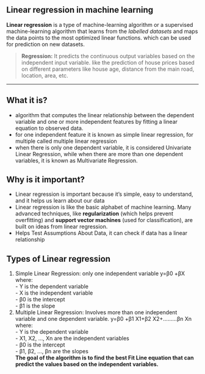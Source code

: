 ## Linear regression in machine learning

**Linear regression** is a type of machine-learning algorithm or 
a supervised machine-learning algorithm that learns from the *labelled datasets* 
and maps the data points to the most optimized linear functions. 
which can be used for prediction on new datasets. 

>**Regression:** It predicts the continuous output variables based on the independent input variable. like the prediction of house prices based on different parameters like house age, distance from the main road, location, area, etc.

---
## What it is?
 - algorithm that computes the linear relationship between the dependent variable and one or more independent features by fitting a linear equation to observed data.
 - for one independent feature it is known as simple linear regression, for multiple called multiple linear regression
 - when there is only one dependent variable, it is considered Univariate Linear Regression, while when there are more than one dependent variables, it is known as Multivariate Regression.
 

## Why is it important?
 - Linear regression is important because it’s simple, easy to understand, and it helps us learn about our data 
 - Linear regression is like the basic alphabet of machine learning. Many advanced techniques, like **regularization** (which helps prevent overfitting) and **support vector machines** (used for classification), are built on ideas from linear regression.
 - Helps Test Assumptions About Data, it can check if data has a linear relationship
 
## Types of Linear regression

 1. Simple Linear Regression: only one independent variable y=β0 +βX<br>
 	where:<br>
		- Y is the dependent variable<br>
		- X is the independent variable<br>
		- β0 is the intercept<br>
		- β1 is the slope<br>
 2. Multiple Linear Regression: Involves more than one independent variable and one dependent variable.
    y=β0 +β1 X1+β2 X2+………βn Xn<br>
	where:<br>
		- Y is the dependent variable<br>
		- X1, X2, …, Xn are the independent variables<br>
		- β0 is the intercept<br>
		- β1, β2, …, βn are the slopes<br>
**The goal of the algorithm is to find the best Fit Line equation that can predict the values based on the independent variables.**
